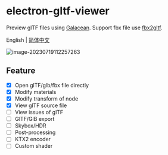 # electron-gltf-viewer

Preview glTF files using [Galacean](https://github.com/galacean/engine). Support fbx file use [fbx2gltf](https://github.com/facebookincubator/FBX2glTF).

English | [简体中文](README.zh-CN.md)

![image-20230719112257263](https://mdn.alipayobjects.com/rms/afts/img/A*IL6eQYhf6WkAAAAAAAAAAAAAARQnAQ/original/image-20230719112257263.png)

## Feature

- [x] Open glTF/glb/fbx file directly
- [x] Modify materials
- [x] Modify transform of node
- [x] View glTF source file
- [ ] View issues of glTF
- [ ] GlTF/GlB export
- [ ] Skybox/HDR
- [ ] Post-processing
- [ ] KTX2 encoder
- [ ] Custom shader
